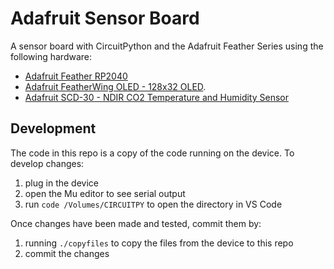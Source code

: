 # Adafruit Sensor Board

A sensor board with CircuitPython and the Adafruit Feather Series using the following hardware:

- [Adafruit Feather RP2040](https://www.adafruit.com/product/4884)
- [Adafruit FeatherWing OLED - 128x32 OLED](https://www.adafruit.com/product/3045).
- [Adafruit SCD-30 - NDIR CO2 Temperature and Humidity Sensor](https://www.adafruit.com/product/4867)

## Development

The code in this repo is a copy of the code running on the device. To develop changes:

1. plug in the device
1. open the Mu editor to see serial output
1. run `code /Volumes/CIRCUITPY` to open the directory in VS Code

Once changes have been made and tested, commit them by:

1. running `./copyfiles` to copy the files from the device to this repo
1. commit the changes
